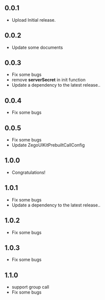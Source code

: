 ## 0.0.1

* Upload Initial release.

## 0.0.2

* Update some documents

## 0.0.3

* Fix some bugs
* remove **serverSecret** in init function
* Update a dependency to the latest release..

## 0.0.4

* Fix some bugs

## 0.0.5

* Fix some bugs
* Update ZegoUIKitPrebuiltCallConfig

## 1.0.0

* Congratulations!

## 1.0.1

* Fix some bugs
* Update a dependency to the latest release..

## 1.0.2

* Fix some bugs

## 1.0.3

* Fix some bugs

## 1.1.0

* support group call
* Fix some bugs